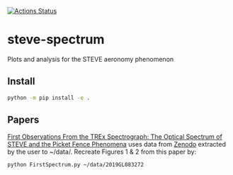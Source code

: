 [![Actions Status](https://github.com/space-physics/steve-spectrum/workflows/ci_python/badge.svg)](https://github.com/space-physics/steve-spectrum/actions)


# steve-spectrum

Plots and analysis for the STEVE aeronomy phenomenon

## Install

```sh
python -m pip install -e .
```

## Papers

[First Observations From the TREx Spectrograph: The Optical Spectrum of STEVE and the Picket Fence Phenomena](https://doi.org/10.1029/2019GL083272)
uses data from
[Zenodo](https://doi.org/10.5281/zenodo.3552801)
extracted by the user to ~/data/.
Recreate Figures 1 & 2 from this paper by:

```sh
python FirstSpectrum.py ~/data/2019GL083272
```